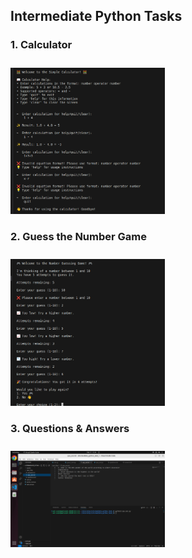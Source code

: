## Intermediate Python Tasks
### 1. Calculator
<img style="width:49%; margin-top:10px;" src="./Images/calc.png">

### 2. Guess the Number Game
<img style="width:49%; margin-top:10px;" src="./Images/guess_num.png">

### 3. Questions & Answers
<img style="width:49%; margin-top:10px;" src="./Images/que_ans.png">

